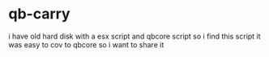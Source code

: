 # qb-carry
i have old hard disk with a esx script and qbcore script so i find this script it was easy to cov to qbcore so i want to share it
